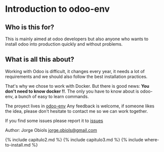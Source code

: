 # Introduction to odoo-env

## Who is this for?

This is mainly aimed at odoo developers but also anyone who wants to install odoo into production quickly and without problems.

## What is all this about?

Working with Odoo is difficult, it changes every year, it needs a lot of requirements and we should also follow the best installation practices.

That's why we chose to work with Docker. But there is good news: **You don't need to know docker !!**. The only you have to know about is odoo-env, a bunch of easy to learn commands.

<!-- ![](/assets/img/etl-dbs.png)
*<center>Picture 1</center>* -->

The proyect lives in [odoo-env](https://github.com/jobiols/odoo-env) Any feedback
is welcome, if someone likes the idea, please don't hesitate to contact me so we can work together.

If you find some issues please report it to [issues](https://github.com/jobiols/odoo-etl/issues)

Author: Jorge Obiols <jorge.obiols@gmail.com>

{% include capitulo2.md %}
{% include capitulo3.md %}
{% include where-to-install.md %}
